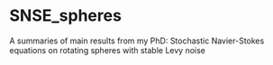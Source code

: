 # SNSE_spheres

A summaries of main results from my PhD: Stochastic Navier-Stokes equations on rotating spheres with stable 
Levy noise
